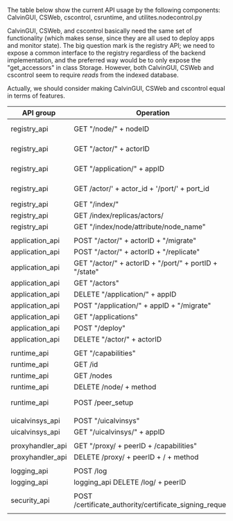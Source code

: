 The table below show the current API usage by the following components: CalvinGUI, CSWeb, cscontrol, csruntime, and utilites.nodecontrol.py

CalvinGUI, CSWeb, and cscontrol basically need the same set of functionality (which makes sense, since they are all used to deploy apps and monitor state).
The big question mark is the registry API; we need to expose a common interface to the registry regardless of the backend implementation, and the preferred way would be to 
only expose the "get_accessors" in class Storage. However, both CalvinGUI, CSWeb and cscontrol seem to require _reads_ from the indexed database.

Actually, we should consider making CalvinGUI, CSWeb and cscontrol equal in terms of features.


| API group        | Operation                                                | Helper               | GUI | CSWEB | CSCTRL | CSRT | NDCTRL | COMMENT                           |
|------------------|----------------------------------------------------------|----------------------|-----|-------|--------|------|--------|-----------------------------------|
| registry_api     | GET "/node/" + nodeID                                    | .get_node            |  X  |   X   |   X    |      |   X    | Accessor: storage.get_node        |
| registry_api     | GET "/actor/" + actorID                                  | .get_actor           |  X  |   X   |   X    |      |        | Accessor: storage.get_actor       |
| registry_api     | GET "/application/" + appID                              | .get_application     |     |   X   |   X    |      |        | Accessor: storage.get_application |
| registry_api     | GET /actor/' + actor_id + '/port/' + port_id             |                      |     |   X   |        |      |        | Accessor: storage.get_port        |
| registry_api     | GET "/index/"                                            | .get_index           |     |   X   |   X    |      |        |                                   |
| registry_api     | GET /index/replicas/actors/                              |                      |     |   X   |        |      |        |                                   |
| registry_api     | GET "/index/node/attribute/node_name"                    |                      |  X  |       |        |      |        | To runtime api                    |
|                  |                                                          |                      |     |       |        |      |        |                                   |
| application_api  | POST "/actor/" + actorID + "/migrate"                    | .migrate             |  X  |   X   |   X    |      |        |                                   |
| application_api  | POST "/actor/" + actorID + "/replicate"                  |                      |     |   X   |        |      |        |                                   |
| application_api  | GET "/actor/" + actorID + "/port/" + portID + "/state"   |                      |  X  |   X   |        |      |        |                                   |
| application_api  | GET "/actors"                                            | .get_actors          |  X  |       |   X    |      |        |                                   |
| application_api  | DELETE "/application/" + appID                           | .delete_application  |  X  |   X   |   X    |      |        |                                   |
| application_api  | POST "/application/" + appID + "/migrate"                | .migrate_app_use_req |  X  |   X   |   X    |      |        |                                   |
| application_api  | GET "/applications"                                      | .get_applications    |  X  |   X   |   X    |      |        |                                   |
| application_api  | POST "/deploy"                                           | .deploy              |  X  |   X   |   X    |      |        |                                   |
| application_api  | DELETE "/actor/" + actorID                               | .delete_actor        |     |       |   X    |      |        | Deprecated, remove                |
|                  |                                                          |                      |     |       |        |      |        |                                   |
| runtime_api      | GET "/capabilities"                                      |                      |  X  |   X   |        |      |        |                                   |
| runtime_api      | GET /id                                                  | .get_node_id         |     |   X   |   X    |      |   X    |                                   |
| runtime_api      | GET /nodes                                               | .get_nodes           |     |   X   |   X    |      |        |                                   |
| runtime_api      | DELETE /node/ + method                                   | .quit                |     |   X   |   X    |      |        |                                   |
| runtime_api      | POST /peer_setup                                         | .peer_setup          |     |       |   X    |      |        | Deprecated. Pre-dates registry    |
|                  |                                                          |                      |     |       |        |      |        |                                   |
| uicalvinsys_api  | POST "/uicalvinsys"                                      |                      |  X  |       |        |      |        |                                   |
| uicalvinsys_api  | GET "/uicalvinsys/" + appID                              |                      |  X  |       |        |      |        |                                   |
|                  |                                                          |                      |     |       |        |      |        |                                   |
| proxyhandler_api | GET "/proxy/ + peerID + /capabilities"                   |                      |     |   X   |        |      |        |                                   |
| proxyhandler_api | DELETE /proxy/ + peerID + / + method                     |                      |     |   X   |        |      |        |                                   |
|                  |                                                          |                      |     |       |        |      |        |                                   |
| logging_api      | POST /log                                                |                      |     |   X   |        |      |        | What about GET /log?              |
| logging_api      | logging_api DELETE /log/ + peerID                        |                      |     |   X   |        |      |        |                                   |
|                  |                                                          |                      |     |       |        |      |        |                                   |
| security_api     | POST /certificate_authority/certificate_signing_request  |.sign_csr_request     |     |       |        |  X   |        | Most of security API is unused?   |
|                  |                                                          |                      |     |       |        |      |        |                                   |
